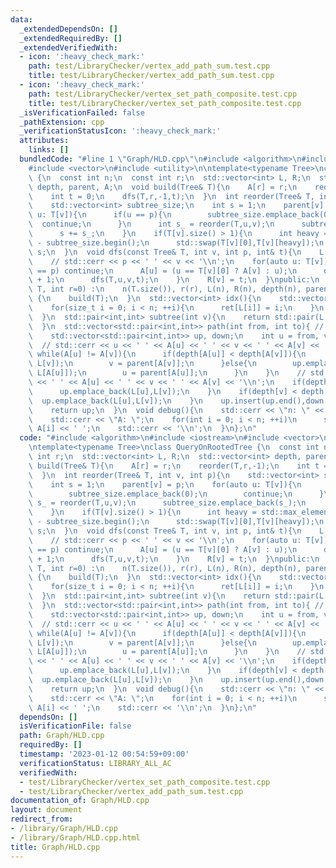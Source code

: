 ```yaml
---
data:
  _extendedDependsOn: []
  _extendedRequiredBy: []
  _extendedVerifiedWith:
  - icon: ':heavy_check_mark:'
    path: test/LibraryChecker/vertex_add_path_sum.test.cpp
    title: test/LibraryChecker/vertex_add_path_sum.test.cpp
  - icon: ':heavy_check_mark:'
    path: test/LibraryChecker/vertex_set_path_composite.test.cpp
    title: test/LibraryChecker/vertex_set_path_composite.test.cpp
  _isVerificationFailed: false
  _pathExtension: cpp
  _verificationStatusIcon: ':heavy_check_mark:'
  attributes:
    links: []
  bundledCode: "#line 1 \"Graph/HLD.cpp\"\n#include <algorithm>\n#include <iostream>\n\
    #include <vector>\n#include <utility>\n\ntemplate<typename Tree>\nclass QueryOnRootedTree\
    \ {\n  const int n;\n  const int r;\n  std::vector<int> L, R;\n  std::vector<int>\
    \ depth, parent, A;\n  void build(Tree& T){\n    A[r] = r;\n    reorder(T,r,-1);\n\
    \    int t = 0;\n    dfs(T,r,-1,t);\n  }\n  int reorder(Tree& T, int v, int p){\n\
    \    std::vector<int> subtree_size;\n    int s = 1;\n    parent[v] = p;\n    for(auto\
    \ u: T[v]){\n      if(u == p){\n        subtree_size.emplace_back(0);\n      \
    \  continue;\n      }\n      int s_ = reorder(T,u,v);\n      subtree_size.emplace_back(s_);\n\
    \      s += s_;\n    }\n    if(T[v].size() > 1){\n      int heavy = std::max_element(subtree_size.begin(),subtree_size.end())\
    \ - subtree_size.begin();\n      std::swap(T[v][0],T[v][heavy]);\n    }\n    return\
    \ s;\n  }\n  void dfs(const Tree& T, int v, int p, int& t){\n    L[v] = t++;\n\
    \    // std::cerr << p << ' ' << v << '\\n';\n    for(auto u: T[v]){\n      if(u\
    \ == p) continue;\n      A[u] = (u == T[v][0] ? A[v] : u);\n      depth[u] = depth[v]\
    \ + 1;\n      dfs(T,u,v,t);\n    }\n    R[v] = t;\n  }\npublic:\n  QueryOnRootedTree(Tree\
    \ T, int r=0) :\n    n(T.size()), r(r), L(n), R(n), depth(n), parent(n), A(n)\
    \ {\n    build(T);\n  }\n  std::vector<int> idx(){\n    std::vector<int> ret(n);\n\
    \    for(size_t i = 0; i < n; ++i){\n      ret[L[i]] = i;\n    }\n    return ret;\n\
    \  }\n  std::pair<int,int> subtree(int v){\n    return std::pair(L[v],R[v]);\n\
    \  }\n  std::vector<std::pair<int,int>> path(int from, int to){ // [li, ri]\n\
    \    std::vector<std::pair<int,int>> up, down;\n    int u = from, v = to;\n  \
    \  // std::cerr << u << ' ' << A[u] << ' ' << v << ' ' << A[v] << '\\n';\n   \
    \ while(A[u] != A[v]){\n      if(depth[A[u]] < depth[A[v]]){\n        down.emplace_back(L[A[v]],\
    \ L[v]);\n        v = parent[A[v]];\n      }else{\n        up.emplace_back(L[u],\
    \ L[A[u]]);\n        u = parent[A[u]];\n      }\n    }\n    // std::cerr << u\
    \ << ' ' << A[u] << ' ' << v << ' ' << A[v] << '\\n';\n    if(depth[u] <= depth[v]){\n\
    \      up.emplace_back(L[u],L[v]);\n    }\n    if(depth[v] < depth[u]){\n    \
    \  up.emplace_back(L[u],L[v]);\n    }\n    up.insert(up.end(),down.rbegin(),down.rend());\n\
    \    return up;\n  }\n  void debug(){\n    std::cerr << \"n: \" << n << '\\n';\n\
    \    std::cerr << \"A: \";\n    for(int i = 0; i < n; ++i)\n      std::cerr <<\
    \ A[i] << ' ';\n    std::cerr << '\\n';\n  }\n};\n"
  code: "#include <algorithm>\n#include <iostream>\n#include <vector>\n#include <utility>\n\
    \ntemplate<typename Tree>\nclass QueryOnRootedTree {\n  const int n;\n  const\
    \ int r;\n  std::vector<int> L, R;\n  std::vector<int> depth, parent, A;\n  void\
    \ build(Tree& T){\n    A[r] = r;\n    reorder(T,r,-1);\n    int t = 0;\n    dfs(T,r,-1,t);\n\
    \  }\n  int reorder(Tree& T, int v, int p){\n    std::vector<int> subtree_size;\n\
    \    int s = 1;\n    parent[v] = p;\n    for(auto u: T[v]){\n      if(u == p){\n\
    \        subtree_size.emplace_back(0);\n        continue;\n      }\n      int\
    \ s_ = reorder(T,u,v);\n      subtree_size.emplace_back(s_);\n      s += s_;\n\
    \    }\n    if(T[v].size() > 1){\n      int heavy = std::max_element(subtree_size.begin(),subtree_size.end())\
    \ - subtree_size.begin();\n      std::swap(T[v][0],T[v][heavy]);\n    }\n    return\
    \ s;\n  }\n  void dfs(const Tree& T, int v, int p, int& t){\n    L[v] = t++;\n\
    \    // std::cerr << p << ' ' << v << '\\n';\n    for(auto u: T[v]){\n      if(u\
    \ == p) continue;\n      A[u] = (u == T[v][0] ? A[v] : u);\n      depth[u] = depth[v]\
    \ + 1;\n      dfs(T,u,v,t);\n    }\n    R[v] = t;\n  }\npublic:\n  QueryOnRootedTree(Tree\
    \ T, int r=0) :\n    n(T.size()), r(r), L(n), R(n), depth(n), parent(n), A(n)\
    \ {\n    build(T);\n  }\n  std::vector<int> idx(){\n    std::vector<int> ret(n);\n\
    \    for(size_t i = 0; i < n; ++i){\n      ret[L[i]] = i;\n    }\n    return ret;\n\
    \  }\n  std::pair<int,int> subtree(int v){\n    return std::pair(L[v],R[v]);\n\
    \  }\n  std::vector<std::pair<int,int>> path(int from, int to){ // [li, ri]\n\
    \    std::vector<std::pair<int,int>> up, down;\n    int u = from, v = to;\n  \
    \  // std::cerr << u << ' ' << A[u] << ' ' << v << ' ' << A[v] << '\\n';\n   \
    \ while(A[u] != A[v]){\n      if(depth[A[u]] < depth[A[v]]){\n        down.emplace_back(L[A[v]],\
    \ L[v]);\n        v = parent[A[v]];\n      }else{\n        up.emplace_back(L[u],\
    \ L[A[u]]);\n        u = parent[A[u]];\n      }\n    }\n    // std::cerr << u\
    \ << ' ' << A[u] << ' ' << v << ' ' << A[v] << '\\n';\n    if(depth[u] <= depth[v]){\n\
    \      up.emplace_back(L[u],L[v]);\n    }\n    if(depth[v] < depth[u]){\n    \
    \  up.emplace_back(L[u],L[v]);\n    }\n    up.insert(up.end(),down.rbegin(),down.rend());\n\
    \    return up;\n  }\n  void debug(){\n    std::cerr << \"n: \" << n << '\\n';\n\
    \    std::cerr << \"A: \";\n    for(int i = 0; i < n; ++i)\n      std::cerr <<\
    \ A[i] << ' ';\n    std::cerr << '\\n';\n  }\n};\n"
  dependsOn: []
  isVerificationFile: false
  path: Graph/HLD.cpp
  requiredBy: []
  timestamp: '2023-01-12 00:54:59+09:00'
  verificationStatus: LIBRARY_ALL_AC
  verifiedWith:
  - test/LibraryChecker/vertex_set_path_composite.test.cpp
  - test/LibraryChecker/vertex_add_path_sum.test.cpp
documentation_of: Graph/HLD.cpp
layout: document
redirect_from:
- /library/Graph/HLD.cpp
- /library/Graph/HLD.cpp.html
title: Graph/HLD.cpp
---
```

